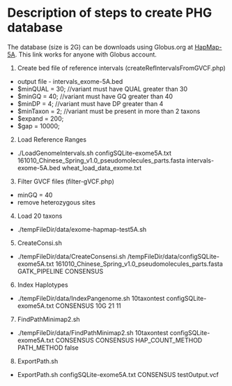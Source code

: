 # Description of steps to create PHG database

The database (size is 2G) can be downloads using Globus.org at 
 <a href="https://app.globus.org/file-manager?origin_id=a2e08596-9b98-11e9-bf60-0e4a062367b8&origin_path=%2F" target="_blank">HapMap-5A</a>. This link works for anyone with Globus account.

1. Create bed file of reference intervals (createRefIntervalsFromGVCF.php)
* output file - intervals_exome-5A.bed
* $minQUAL = 30;  //variant must have QUAL greater than 30
* $minGQ = 40;    //variant must have GQ greater than 40
* $minDP = 4;     //variant must have DP greater than 4
* $minTaxon = 2;  //variant must be present in more than 2 taxons
* $expand = 200;
* $gap = 10000;

2. Load Reference Ranges
* ./LoadGenomeIntervals.sh configSQLite-exome5A.txt 161010_Chinese_Spring_v1.0_pseudomolecules_parts.fasta intervals-exome-5A.bed wheat_load_data_exome.txt

3. Filter GVCF files (filter-gVCF.php)
* minGQ = 40
* remove heterozygous sites

4. Load 20 taxons
* ./tempFileDir/data/exome-hapmap-test5A.sh

5. CreateConsi.sh
* ./tempFileDir/data/CreateConsensi.sh /tempFileDir/data/configSQLite-exome5A.txt 161010_Chinese_Spring_v1.0_pseudomolecules_parts.fasta GATK_PIPELINE CONSENSUS

6. Index Haplotypes
* ./tempFileDir/data/IndexPangenome.sh 10taxontest configSQLite-exome5A.txt CONSENSUS 10G 21 11 

7. FindPathMinimap2.sh
* ./tempFileDir/data/FindPathMinimap2.sh 10taxontest configSQLite-exome5A.txt CONSENSUS CONSENSUS HAP_COUNT_METHOD PATH_METHOD false

8.  ExportPath.sh
* ExportPath.sh configSQLite-exome5A.txt CONSENSUS testOutput.vcf
